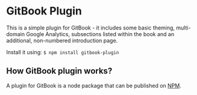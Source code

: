 GitBook Plugin
==============

This is a simple plugin for GitBook - it includes some basic theming, multi-domain Google Analytics, subsections listed within the book and an additional, non-numbered introduction page.

Install it using: ```$ npm install gitbook-plugin```

## How GitBook plugin works?

A plugin for GitBook is a node package that can be published on [NPM](http://www.npmjs.org).